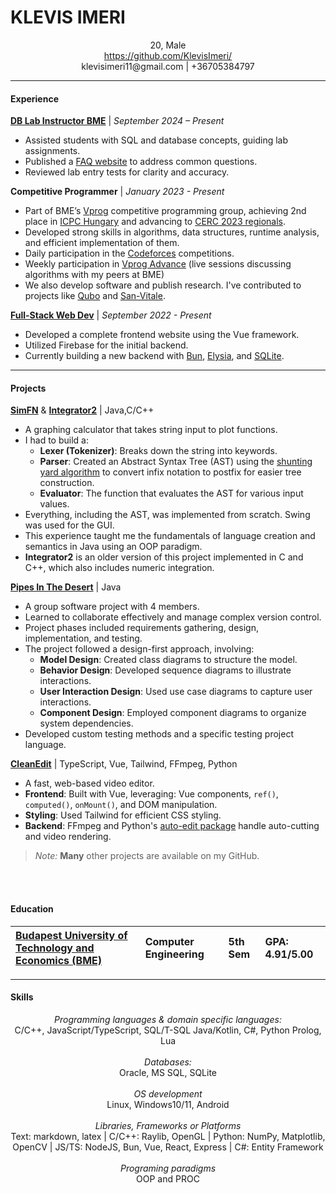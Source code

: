 # KLEVIS IMERI
<div style="text-align: center;">
    20, Male
</div>
<div style="text-align: center;">
    <a href="https://github.com/KlevisImeri">https://github.com/KlevisImeri/</a>
</div>
<div style="text-align: center;">
    klevisimeri11@gmail.com | +36705384797
</div>

---
#### Experience
[**DB Lab Instructor BME**](https://www.db.bme.hu/databases/) | *September 2024 – Present* 
- Assisted students with SQL and database concepts, guiding lab assignments.
- Published a [FAQ website](https://klevisimeri.github.io/DB-Lab/) to address common questions.
- Reviewed lab entry tests for clarity and accuracy.

**Competitive Programmer**  | *January 2023 - Present*
- Part of BME’s [Vprog](https://vprog.hu/) competitive programming group, achieving 2nd place in [ICPC Hungary](https://cs.bme.hu/icpc/posts/2024-10-01-icpc-hungary/) and advancing to [CERC 2023 regionals](https://cerc.acm.si/).
- Developed strong skills in algorithms, data structures, runtime analysis, and efficient  implementation of them.
- Daily participation in the [Codeforces](https://codeforces.com/) competitions.
- Weekly participation in [Vprog Advance](https://vprog.hu/calendar/) (live sessions discussing algorithms with my peers at BME)
- We also develop software and publish research. I've contributed to projects like [Qubo](https://github.com/bmevprog/qubo) and [San-Vitale](https://github.com/bmevprog/san-vitale).

[**Full-Stack Web Dev**](https://shkf-ks.org/#/) | *September 2022 - Present*
- Developed a complete frontend website using the Vue framework.
- Utilized Firebase for the initial backend.
- Currently building a new backend with [Bun](https://bun.sh/), [Elysia](https://elysiajs.com/), and [SQLite](https://www.sqlite.org/).

---
#### Projects
[**SimFN**](https://github.com/KlevisImeri/SimFN) & [**Integrator2**](https://github.com/KlevisImeri/Integrator2) | Java,C/C++ 
- A graphing calculator that takes string input to plot functions.
- I had to build a:
	- **Lexer (Tokenizer)**: Breaks down the string into keywords.
	- **Parser**: Created an Abstract Syntax Tree (AST) using the [shunting yard algorithm](https://en.wikipedia.org/wiki/Shunting_yard_algorithm) to convert infix notation to postfix for easier tree construction.
	- **Evaluator**: The function that evaluates the AST for various input values.
- Everything, including the AST, was implemented from scratch. Swing was used for the GUI.
- This experience taught me the fundamentals of language creation and semantics in Java using an OOP paradigm.
- **Integrator2** is an older version of this project implemented in C and C++, which also includes numeric integration.

[**Pipes In The Desert**](https://github.com/KlevisImeri/Pipes-In-The-Desert) | Java
- A group software project with 4 members.
- Learned to collaborate effectively and manage complex version control.
- Project phases included requirements gathering, design, implementation, and testing.
- The project followed a design-first approach, involving:
	- **Model Design**: Created class diagrams to structure the model.
	- **Behavior Design**: Developed sequence diagrams to illustrate interactions.
	- **User Interaction Design**: Used use case diagrams to capture user interactions.
	- **Component Design**: Employed component diagrams to organize system dependencies.
- Developed custom testing methods and a specific testing project language.

[**CleanEdit**](https://github.com/KlevisImeri/CleanEdit) | TypeScript, Vue, Tailwind, FFmpeg, Python 
- A fast, web-based video editor.
- **Frontend**: Built with Vue, leveraging: Vue components, `ref()`, `computed()`, `onMount()`, and DOM manipulation.
- **Styling**: Used Tailwind for efficient CSS styling.
- **Backend**: FFmpeg and Python's [auto-edit package](https://github.com/WyattBlue/auto-editor) handle auto-cutting and video rendering.

> *Note:* **Many** other projects are available on my GitHub.




<br><br>

#### Education
| [Budapest University of Technology and Economics (BME)](https://www.bme.hu/en) | Computer Engineering | 5th Sem | GPA: 4.91/5.00 |
|:--------------------------------------------------------------------------|:---------------------|:--------|:----------------|

---
#### Skills

<div style="text-align: center;"><i>Programming languages & domain specific languages:</i></div>
<div style="text-align: center;">C/C++, JavaScript/TypeScript, SQL/T-SQL Java/Kotlin, C#, Python Prolog, Lua</div> <br>

<div style="text-align: center;"><i>Databases:</i></div>
<div style="text-align: center;">Oracle, MS SQL, SQLite</div> <br>

<div style="text-align: center;"><i>OS development</i></div>
<div style="text-align: center;">Linux, Windows10/11, Android</div> <br>

<div style="text-align: center;"><i>Libraries, Frameworks or Platforms</i></div>
<div style="text-align: center;">Text: markdown, latex | C/C++: Raylib, OpenGL | Python: NumPy, Matplotlib, OpenCV | JS/TS: NodeJS, Bun, Vue, React, Express | C#: Entity Framework</div> <br>
 
<div style="text-align: center;"><i>Programing paradigms</i></div>
<div style="text-align: center;">OOP and PROC</div>

